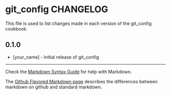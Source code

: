 git_config CHANGELOG
====================

This file is used to list changes made in each version of the git_config cookbook.

0.1.0
-----
- [your_name] - Initial release of git_config

- - -
Check the [Markdown Syntax Guide](http://daringfireball.net/projects/markdown/syntax) for help with Markdown.

The [Github Flavored Markdown page](http://github.github.com/github-flavored-markdown/) describes the differences between markdown on github and standard markdown.
